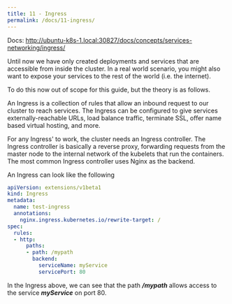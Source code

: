 ```yaml
---
title: 11 - Ingress
permalink: /docs/11-ingress/
---
```


Docs: http://ubuntu-k8s-1.local:30827/docs/concepts/services-networking/ingress/

Until now we have only created deployments and services that are accessible from inside the cluster. In a real world scenario, you might also want to expose your services to the rest of the world (i.e. the internet).

To do this now out of scope for this guide, but the theory is as follows.

An Ingress is a collection of rules that allow an inbound request to our cluster to reach services. The Ingress can be configured to give services externally-reachable URLs, load balance traffic, terminate SSL, offer name based virtual hosting, and more.

For any Ingress' to work, the cluster needs an Ingress controller. The Ingress controller is basically a reverse proxy, forwarding requests from the master node to the internal network of the kubelets that run the containers. The most common Ingress controller uses Nginx as the backend.

An Ingress can look like the following

```yaml
apiVersion: extensions/v1beta1
kind: Ingress
metadata:
  name: test-ingress
  annotations:
    nginx.ingress.kubernetes.io/rewrite-target: /
spec:
  rules:
  - http:
      paths:
      - path: /mypath
        backend:
          serviceName: myService
          servicePort: 80
```

In the Ingress above, we can see that the path ***/mypath*** allows access to the service ***myService*** on port 80.
